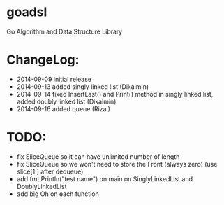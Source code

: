 goadsl
======

Go Algorithm and Data Structure Library


ChangeLog:
==========

* 2014-09-09 initial release
* 2014-09-13 added singly linked list (Dikaimin)
* 2014-09-14 fixed InsertLast() and Print() method in singly linked list, added doubly linked list (Dikaimin)
* 2014-09-16 added queue (Rizal)

TODO:
=====
* fix SliceQueue so it can have unlimited number of length
* fix SliceQueue so we won't need to store the Front (always zero) (use slice[1:] after dequeue)
* add fmt.Println("test name") on main on SinglyLinkedList and DoublyLinkedList
* add big Oh on each function
